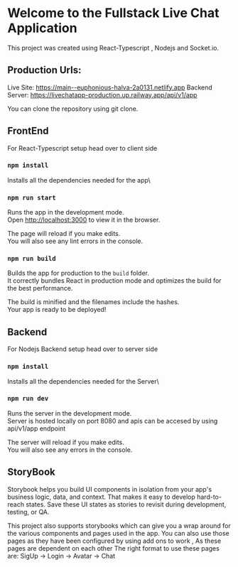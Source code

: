 
# Welcome to the Fullstack Live Chat Application

This project was created using React-Typescript , Nodejs and Socket.io.

## Production Urls:

Live Site: https://main--euphonious-halva-2a0131.netlify.app
Backend Server: https://livechatapp-production.up.railway.app/api/v1/app

You can clone the repository using git clone.

## FrontEnd

For React-Typescript setup head over to client side 

### `npm install`

Installs all the dependencies needed for the app\

### `npm run start`

Runs the app in the development mode.\
Open [http://localhost:3000](http://localhost:3000) to view it in the browser.

The page will reload if you make edits.\
You will also see any lint errors in the console.

### `npm run build`

Builds the app for production to the `build` folder.\
It correctly bundles React in production mode and optimizes the build for the best performance.

The build is minified and the filenames include the hashes.\
Your app is ready to be deployed!

## Backend

For Nodejs Backend setup head over to server side 

### `npm install`

Installs all the dependencies needed for the Server\

### `npm run dev`

Runs the server in the development mode.\
Server is hosted locally on port 8080 and apis can be accesed by using api/v1/app endpoint

The server will reload if you make edits.\
You will also see any errors in the console.


## StoryBook

Storybook helps you build UI components in isolation from your app's business logic, data, and context. That makes it easy to develop hard-to-reach states. Save these UI states as stories to revisit during development, testing, or QA.

This project also supports storybooks which can give you a wrap around for the various components and pages used in the app.
You can also use those pages as they have been configured by using add ons to work , As these pages are dependent on each other 
The right format to use these pages are: SigUp -> Login -> Avatar -> Chat
